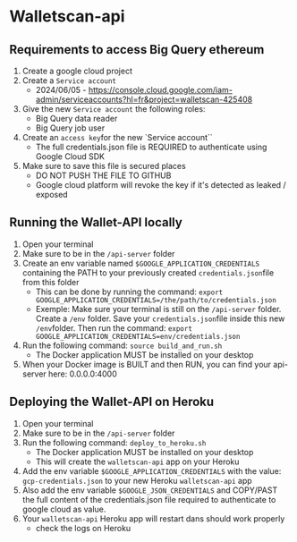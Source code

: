 # Walletscan-api

## Requirements to access Big Query ethereum

1. Create a google cloud project
2. Create a `Service account` 
    - 2024/06/05 - https://console.cloud.google.com/iam-admin/serviceaccounts?hl=fr&project=walletscan-425408
3. Give the new `Service account` the following roles:
    - Big Query data reader
    - Big Query job user
4. Create an `access key`for the new `Service account``
    - The full credentials.json file is REQUIRED to authenticate using Google Cloud SDK
5. Make sure to save this file is secured places
    - DO NOT PUSH THE FILE TO GITHUB
    - Google cloud platform will revoke the key if it's detected as leaked / exposed

## Running the Wallet-API locally

1. Open your terminal
2. Make sure to be in the `/api-server` folder
3. Create an env variable named `$GOOGLE_APPLICATION_CREDENTIALS` containing the PATH to your previously created `credentials.json`file from this folder
    - This can be done by running the command: `export GOOGLE_APPLICATION_CREDENTIALS=/the/path/to/credentials.json`
    - Exemple: Make sure your terminal is still on the `/api-server` folder. Create a `/env` folder. Save your `credentials.json`file inside this new `/env`folder. Then run the command: `export GOOGLE_APPLICATION_CREDENTIALS=env/credentials.json`
4. Run the following command: `source build_and_run.sh`
    - The Docker application MUST be installed on your desktop
5. When your Docker image is BUILT and then RUN, you can find your api-server here: 0.0.0.0:4000

## Deploying the Wallet-API on Heroku

1. Open your terminal
2. Make sure to be in the `/api-server` folder
3. Run the following command: `deploy_to_heroku.sh`
    - The Docker application MUST be installed on your desktop
    - This will create the `walletscan-api` app on your Heroku
4. Add the env variable `$GOOGLE_APPLICATION_CREDENTIALS` with the value: `gcp-credentials.json` to your new Heroku `walletscan-api` app
5. Also add the env variable `$GOOGLE_JSON_CREDENTIALS` and COPY/PAST the full content of the credentials.json file required to authenticate to google cloud as value.
6. Your `walletscan-api` Heroku app will restart dans should work properly
    - check the logs on Heroku


    



    